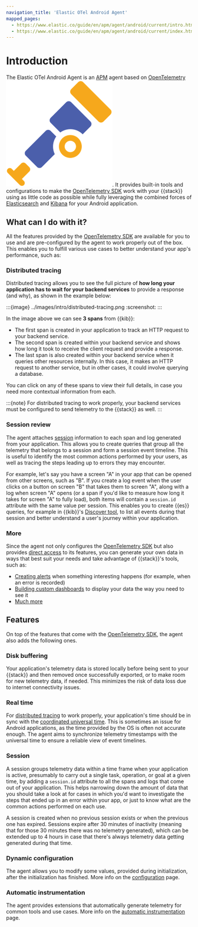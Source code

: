 ```yaml
---
navigation_title: 'Elastic OTel Android Agent'
mapped_pages:
  - https://www.elastic.co/guide/en/apm/agent/android/current/intro.html
  - https://www.elastic.co/guide/en/apm/agent/android/current/index.html
---
```


# Introduction

The Elastic OTel Android Agent is an [APM](https://en.wikipedia.org/wiki/Application_performance_management) agent based on [OpenTelemetry](https://opentelemetry.io/) ![alt](../images/opentelemetry-logo.png "OpenTelemetry =16x16"). It provides built-in tools and configurations to make the [OpenTelemetry SDK](https://opentelemetry.io/docs/languages/java/) work with your {{stack}} using as little code as possible while fully leveraging the combined forces of [Elasticsearch](docs-content://get-started/index.md) and [Kibana](docs-content://get-started/the-stack.md) for your Android application.

## What can I do with it?

All the features provided by the [OpenTelemetry SDK](https://github.com/open-telemetry/opentelemetry-java) are available for you to use and are pre-configured by the agent to work properly out of the box. This enables you to fulfill various use cases to better understand your app's performance, such as:

### Distributed tracing

Distributed tracing allows you to see the full picture of **how long your application has to wait for your backend services** to provide a response (and why), as shown in the example below:

:::{image} ../images/intro/distributed-tracing.png
:screenshot:
:::

In the image above we can see **3 spans** from {{kib}}:

- The first span is created in your application to track an HTTP request to your backend service.
- The second span is created within your backend service and shows how long it took to receive the client request and provide a response.
- The last span is also created within your backend service when it queries other resources internally. In this case, it makes an HTTP request to another service, but in other cases, it could involve querying a database.

You can click on any of these spans to view their full details, in case you need more contextual information from each.

:::{note}
For distributed tracing to work properly, your backend services must be configured to send telemetry to the {{stack}} as well.
:::

### Session review

The agent attaches [session](#session) information to each span and log generated from your application. This allows you to create queries that group all the telemetry that belongs to a session and form a session event timeline. This is useful to identify the most common actions performed by your users, as well as tracing the steps leading up to errors they may encounter.

For example, let's say you have a screen "A" in your app that can be opened from other screens, such as "B". If you create a log event when the user clicks on a button on screen "B" that takes them to screen "A", along with a log when screen "A" opens (or a span if you'd like to measure how long it takes for screen "A" to fully load), both items will contain a `session.id` attribute with the same value per session. This enables you to create {{es}} queries, for example in {{kib}}'s [Discover tool](https://www.elastic.co/guide/en/kibana/current/discover.html), to list all events during that session and better understand a user's journey within your application.

### More

Since the agent not only configures the [OpenTelemetry SDK](https://opentelemetry.io/docs/languages/java/) but also provides [direct access](manual-instrumentation.md) to its features, you can generate your own data in ways that best suit your needs and take advantage of {{stack}}'s tools, such as:

 * [Creating alerts](https://www.elastic.co/guide/en/kibana/current/alerting-getting-started.html) when something interesting happens (for example, when an error is recorded)
 * [Building custom dashboards](https://www.elastic.co/guide/en/kibana/current/dashboard.html) to display your data the way you need to see it
 * [Much more](https://www.elastic.co/kibana/features)

## Features

On top of the features that come with the [OpenTelemetry SDK](https://opentelemetry.io/docs/languages/java/), the agent also adds the following ones.

### Disk buffering

Your application's telemetry data is stored locally before being sent to your {{stack}} and then removed once successfully exported, or to make room for new telemetry data, if needed. This minimizes the risk of data loss due to internet connectivity issues.

### Real time

For [distributed tracing](#distributed-tracing) to work properly, your application's time should be in sync with the [coordinated universal time](https://en.wikipedia.org/wiki/Coordinated_Universal_Time). This is sometimes an issue for Android applications, as the time provided by the OS is often not accurate enough. The agent aims to synchronize telemetry timestamps with the universal time to ensure a reliable view of event timelines.

### Session

A session groups telemetry data within a time frame when your application is active, presumably to carry out a single task, operation, or goal at a given time, by adding a `session.id` attribute to all the spans and logs that come out of your application. This helps narrowing down the amount of data that you should take a look at for cases in which you'd want to investigate the steps that ended up in an error within your app, or just to know what are the common actions performed on each use.

A session is created when no previous session exists or when the previous one has expired. Sessions expire after 30 minutes of inactivity (meaning that for those 30 minutes there was no telemetry generated), which can be extended up to 4 hours in case that there's always telemetry data getting generated during that time.

### Dynamic configuration

The agent allows you to modify some values, provided during initialization, after the initialization has finished. More info on the [configuration](configuration.md) page.

### Automatic instrumentation

The agent provides extensions that automatically generate telemetry for common tools and use cases. More info on the [automatic instrumentation](automatic-instrumentation.md) page.
